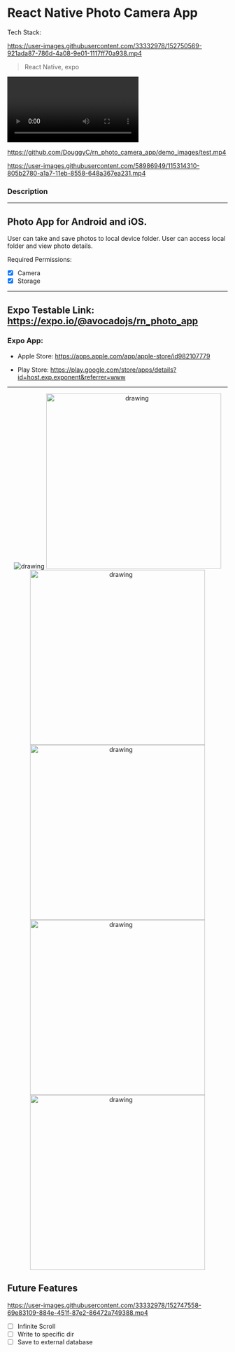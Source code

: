 # React Native Photo Camera App

Tech Stack:

https://user-images.githubusercontent.com/33332978/152750569-921ada87-786d-4a08-9e01-1117ff70a938.mp4



> React Native, expo

<video src='demo_images/test.mp4'></video>

https://github.com/DouggyC/rn_photo_camera_app/demo_images/test.mp4

https://user-images.githubusercontent.com/58986949/115314310-805b2780-a1a7-11eb-8558-648a367ea231.mp4

### Description

<hr>

## Photo App for Android and iOS.

User can take and save photos to local device folder.
User can access local folder and view photo details.

Required Permissions:

- [x] Camera
- [x] Storage

<hr />

## Expo Testable Link: https://expo.io/@avocadojs/rn_photo_app

### Expo App:

- Apple Store: https://apps.apple.com/app/apple-store/id982107779

- Play Store: https://play.google.com/store/apps/details?id=host.exp.exponent&referrer=www

<hr>

<div align="center">
  <img src="demo_images/1.gif" alt="drawing" />
  <img src="demo_images/2.png" alt="drawing" width="400"/>
  <img src="demo_images/3.png" alt="drawing" width="400"/>
  <img src="demo_images/4.jpg" alt="drawing" width="400"/>
  <img src="demo_images/5.jpg" alt="drawing" width="400"/>
  <img src="demo_images/6.jpg" alt="drawing" width="400"/>
</div>

## Future Features


https://user-images.githubusercontent.com/33332978/152747558-69e83109-884e-451f-87e2-86472a749388.mp4


- [ ] Infinite Scroll
- [ ] Write to specific dir
- [ ] Save to external database

